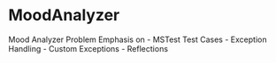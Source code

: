# MoodAnalyzer
Mood Analyzer Problem Emphasis on - MSTest Test Cases - Exception Handling - Custom Exceptions - Reflections

